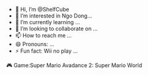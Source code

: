 - 👋 Hi, I’m @ShelfCube
- 👀 I’m interested in Ngo Dong...
- 🌱 I’m currently learning ...
- 💞️ I’m looking to collaborate on ...
- 📫 How to reach me ...
- 😄 Pronouns: ...
- ⚡ Fun fact: Wii no play ...

<!---
ShelfCube/ShelfCube is a ✨ special ✨ repository because its `README.md` (this file) appears on your GitHub profile.
You can click the Preview link to take a look at your changes.
--->
🎮 Game:Super Mario Avadance 2: Super Mario World
